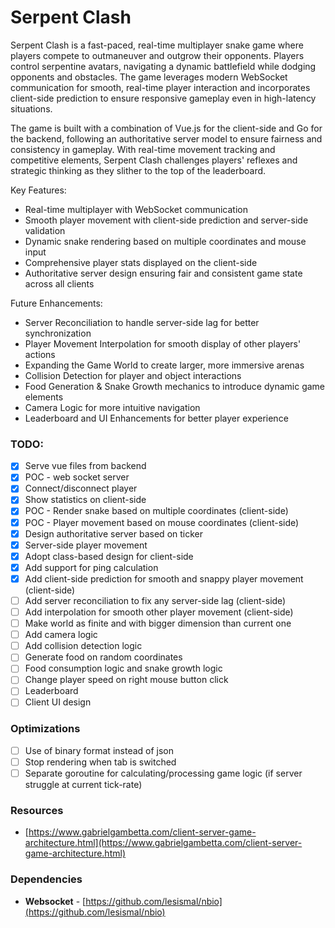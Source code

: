 # Serpent Clash
Serpent Clash is a fast-paced, real-time multiplayer snake game where players compete to outmaneuver and outgrow their opponents. Players control serpentine avatars, navigating a dynamic battlefield while dodging opponents and obstacles. The game leverages modern WebSocket communication for smooth, real-time player interaction and incorporates client-side prediction to ensure responsive gameplay even in high-latency situations.

The game is built with a combination of Vue.js for the client-side and Go for the backend, following an authoritative server model to ensure fairness and consistency in gameplay. With real-time movement tracking and competitive elements, Serpent Clash challenges players' reflexes and strategic thinking as they slither to the top of the leaderboard.

Key Features:
- Real-time multiplayer with WebSocket communication
- Smooth player movement with client-side prediction and server-side validation
- Dynamic snake rendering based on multiple coordinates and mouse input
- Comprehensive player stats displayed on the client-side
- Authoritative server design ensuring fair and consistent game state across all clients

Future Enhancements:
- Server Reconciliation to handle server-side lag for better synchronization
- Player Movement Interpolation for smooth display of other players' actions
- Expanding the Game World to create larger, more immersive arenas
- Collision Detection for player and object interactions
- Food Generation & Snake Growth mechanics to introduce dynamic game elements
- Camera Logic for more intuitive navigation
- Leaderboard and UI Enhancements for better player experience

### TODO:
- [x] Serve vue files from backend
- [x] POC - web socket server
- [x] Connect/disconnect player
- [x] Show statistics on client-side
- [x] POC - Render snake based on multiple coordinates (client-side)
- [x] POC - Player movement based on mouse coordinates (client-side)
- [x] Design authoritative server based on ticker
- [x] Server-side player movement
- [x] Adopt class-based design for client-side
- [x] Add support for ping calculation
- [x] Add client-side prediction for smooth and snappy player movement (client-side)
- [ ] Add server reconciliation to fix any server-side lag (client-side)
- [ ] Add interpolation for smooth other player movement (client-side)
- [ ] Make world as finite and with bigger dimension than current one
- [ ] Add camera logic
- [ ] Add collision detection logic
- [ ] Generate food on random coordinates
- [ ] Food consumption logic and snake growth logic
- [ ] Change player speed on right mouse button click
- [ ] Leaderboard
- [ ] Client UI design

### Optimizations
- [ ] Use of binary format instead of json
- [ ] Stop rendering when tab is switched
- [ ] Separate goroutine for calculating/processing game logic (if server struggle at current tick-rate)

### Resources
- [https://www.gabrielgambetta.com/client-server-game-architecture.html](https://www.gabrielgambetta.com/client-server-game-architecture.html)

### Dependencies
- **Websocket** - [https://github.com/lesismal/nbio](https://github.com/lesismal/nbio)
